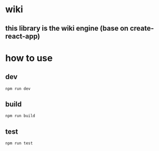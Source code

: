 wiki
===

this library is the wiki engine
(base on create-react-app)
---

# how to use

## dev
<code><pre>npm run dev</pre></code>

## build
<code><pre>npm run build</pre></code>

## test
<code><pre>npm run test</pre></code>
